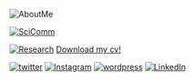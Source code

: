 ![AboutMe](https://reyhanehmaktoufi.files.wordpress.com/2019/03/reyaboutme.jpg)

[![SciComm](https://reyhanehmaktoufi.files.wordpress.com/2019/03/scicomm.png)](https://spark.adobe.com/page/xqDv5K5D9dJtb/)

[![Research](https://reyhanehmaktoufi.files.wordpress.com/2019/03/research.png)](https://spark.adobe.com/page/kvIUAbKpG6vgj/)
[Download my cv!](https://drive.google.com/file/d/1FRNBuWFHoYwoSI-9r0Sq69sJZF6gyir4/view)



<!--
![StayInTouch](https://reyhanehmaktoufi.files.wordpress.com/2019/03/stayintouch.png?w=2280)

[**A**bout](http://reyhanehmaktoufi.com) &nbsp; &nbsp; &nbsp;&nbsp; &nbsp; &nbsp; &nbsp; &nbsp; &nbsp; &nbsp; &nbsp; &nbsp; &nbsp; &nbsp;   [**R**esearch](https://reymaktoufi.github.io/Reyhaneh-Maktoufi/research.html) &nbsp; &nbsp; &nbsp;&nbsp; &nbsp; &nbsp; &nbsp; &nbsp; &nbsp; &nbsp; &nbsp; &nbsp; &nbsp; &nbsp; &nbsp; &nbsp; &nbsp; [**S**cience Communication](https://spark.adobe.com/page/xqDv5K5D9dJtb/) &nbsp; &nbsp; &nbsp;&nbsp; &nbsp; &nbsp; &nbsp; &nbsp; &nbsp; &nbsp; &nbsp; &nbsp; &nbsp; &nbsp; &nbsp;   [**I**n Media](https://reymaktoufi.github.io/Reyhaneh-Maktoufi/in-media.html)

![image](http://nnsi.soc.northwestern.edu/wp-content/uploads/2013/01/Rey-copy.jpg)


Reyhaneh is a PhD candidate in Media, Technology, and Society at Northwestern University. Her main fields of interest are science communication, curiosity, and public engagement with scientists. She works at the [Nonprofit Network and Social Impact Lab](https://nnsi.northwestern.edu/about-us/people-2/) where she researches nonprofit mergers and attitudes toward nonprofit-corporation partnerships. She is also a researcher at the [Adler Planetarium](http://www.adlerplanetarium.org/#0m5qPHF4VP2Hw1TA.97), where she studies science communication and facilitates workshops on communciation skills. 

Before starting a PhD, Rey has been working as a health communictaion facilitator and cancer preventive/palliative care campiagn manager in Tehran, Iran. Rey currently enjoys working with different nonprofits such as The Story Collider for the Communicating Science Conference [ComSciCon - Chicago](https://comscicon.com/) as an organizer. She also engages in science outreach through writing [blog-posts](https://reyhanehmaktoufi.wordpress.com/) and making science [comics](https://www.instagram.com/thecosmicrey/). 



### EDUCATION

**Northwestern University**, Evanston, IL - PhD<br>
September  2015 - Present<br>
Media, Technology, and Society<br>

**University of Sussex**, Brighton, UK - MSc<br>
September 2011 - September 2012<br>
Health Psychology<br>

**Tehran University**, Tehran, Iran - BSc<br>                                     	
September 2006 - September 2010<br>
Physiotherapy<br>

### Publication and Presentation

-Maktoufi, R., Shumate, M.D., and O’Connor, A., (2019) “Does the CSR message matter?:Untangling the relationship between corporate–nonprofit partnerships, created fit messages, and activist evaluations,” International Communication Association, Washington D.C., U.S., 24-28 May. <br> 

-Maktoufi, R. (2019). Attributes of science outreach activities that foster engagement and curiosity. AAAS Annual Meeting E-poster student competition. Washington D.C. 14-17 February.<br> 

-Maktoufi, R. (2018). Science and Entertainment: How Astronomers use Pop Culture References for Science Communication. Communicating Astronomy with the Public Conference. Fukuoka, Japan, 24-28 March.<br>

-Maktoufi, R. (2018). Science and Entertainment: How Pop Culture References are Used for Science Communication. AAAS Annual Meeting E-poster student competition. Austin, TX, 15-19 February.<br>

-Cooper, K.R., & Maktoufi, R. (2017). Re-defining integration: Relationships, retention, and restructuring in nonprofit mergers. Paper to be presented at Association for Research on Nonprofit Organizations and Voluntary Action (ARNOVA) conference. Grand Rapids, MI, 16-18 November. <br>

-Maktoufi, R., Shumate, M. D., O'Connor, A. S. (2017). The Effect of Created Fit and Level of Activism on the Perception of Fitness of Nonprofit and Corporate Partnerships. Poster presented at the Organizational Communication Mini-Conference. Athens, OH, October 13-5.<br>

-Maktoufi, R. (2017). Pop Culture References: A Bait to Elicit Pleasant Scientific Curiosity. ACM CHI 2017 workshop Design for Curiosity. Denver, CO, 6-22 May.<br>

-Maktoufi, R. (2016). Popular Culture’s Application in Science Communication at the Adler Planetarium. Presentation for Midwestern Popular Culture Association. Chicago, IL, 6-9 October.<br>

-Haider, D., Cooper, K., & Maktoufi, R. (2016, October 20). Mergers as a strategy for success: 2016 Report from the Metropolitan Chicago Nonprofit Merger research project. Retrieved from [http://www.chicagonpmergerstudy.org/](http://www.chicagonpmergerstudy.org/)<br>

-Maktoufi, R., Ghotbi, N., & Ansari, N. N. (2016). The Effects of Listening to Persian Music on the Hand Dexterity and Depression in a Patient with Stroke: A Case Report. Journal of Rehabilitation Sciences and Research, 2(3), 68-70.<br>

-Maktoufi, R., Foong, E. (2016). The Effect of Message Framing on Intention to Engage in Science Communication. CSCW 2016 workshop Designing Online Experiments. San Francisco, CA. February 27–March 2.<br>

### Journal Papers in Review

-Maktoufi, R., Shumate, M.D., and O’Connor, A., “Does the CSR message matter?:
Untangling the relationship between corporate–nonprofit partnerships, created fit messages, and activist evaluations,” Submitted to: Management Communication Quarterly. <br>

-Cooper, K.R., Maktoufi, R., “Re-defining integration: Relationships, retention, and restructuring in nonprofit mergers,” Submitted to: Nonprofit Management & Leadership. <br>

### Research Experience

**NNSI**, US - Doctoral Research Assistant<br>
2016 - PRESENT<br>
-Network for Nonprofit and Social Impact, directed by Dr. Michelle shumate<br> 
Working for the Metropolitan Chicago Nonprofit Merger Research Project on nonprofit mergers publish at:<br>
Haider, D., Katherine, C., & Maktoufi, R. (2016). Mergers as a Strategy for Success. Retrieved from: http://chicagonpmergerstudy.org/<br>
-Project manager for the Nonprofit and Corporation partnership research funded by NSF<br>

**Adler Planetarium**, US - Researcher<br>
2018 - PRESENT<br>
-Science and Entertainment: How Astronomers Use Pop Culture References for Science Communication
<br>
-Attributes of Science Outreach Activities that Foster Dialogue and Curiosity: A Case Study at the Adler Planetarium
<br>

**National Cancer Network**, Iran - Sepas NGO Correspondent Research Assistant<br>
2012 - 2015<br>
-Literature review on audience preference and preventive care, for the Health Literacy Package <br>
-Literature review on Comparative work for the Palliative Care Programs <br>

**Atieh Neuroscience Clinic**, Iran - Research Assistant<br>
2013 - 2014<br>
-The effect of QEEG and mindfulness on level of anxiety in patients experiencing breast cancer<br>

### Teaching Experience

**Buffet Institute**, US - Qualitative Methodology<br>
October 2016 <br>
Invited speaker on the topic of qualitative methods in “Science Communication”<br>

**ComSciCon - IONS**, US - Science Communication<br>
Summer 2018<br>
Co-organizing and co-facilitating a science communication workshop at the international optical society's network of students meeting.<br>

**Northwestern University**, US - Introduction to Health Communication <br>
Spring 2018 <br>
Teacher Assistant 

**Adler Planetarium**, US - Science Communication<br>
2016 - Present<br>
Teaching communication and science storytelling to new speakers of Adler’s Space Visualization Lab<br>

**Brave Initiatives**, US - Public Speaking<br>
January 2016<br>
Teaching Public Speaking Skills in a program for young girls to help them in coding and social engagement<br>

**Sepas NGO**, Iran - Communication Skills/ Grief/ TOT<br>
2012 - 2015<br>
Ongoing workshops for volunteers and professionals in the field of cancer advocacy <br>

**Imam Hossein Hospital**, Iran- Health Communication<br>
June 2014<br>
Workshop on doctor-patient communication for the nursing staff<br>

**IFMSA**, Iran - Health Communication/Clown Physician Summer School<br>
Summer 2012<br>
Series of workshop and activities for medical students<br>
Designer of the program and facilitator to develop communication skills with an emphasis on “Clown Physician” <br>

**Imam Ali NGO**, Iran - Communication Skills/ Grief<br>
2012 - 2015<br>
Series of ongoing workshops for volunteers working with children experiencing terminal or chronic diseases.<br>

### Relevant Training

**ComSciCon-National**, US - Science Communication Skills<br>
Summer 2018<br>

**Northwestern's leadership Coaching**, US - Personalized leadership skills training<br>
Spring 2017

**NU Medill School's Science Writing**, US - Science writing course<br>
Winter 2016

**Northwestern’s IDEAS**, US - Data Visualization (D3, Matplotlib, Paraview, etc.)<br>
Summer 2016<br>

**Northwestern’s RSG**, US - Science Communication Skills<br>
Summer 2016<br>

**ComSciCon-Chicago**, US - Science Communication Skills<br>
Summer 2016<br>

**Habitat for Humanity**, Turkey - Human Resources Management in NGOs<br>
July 2014<br>

**Sepas NGO**, Iran- Communication Skills/ SGS (Société Générale de Surveillance)<br>
Summer 2013<br>

### Volunteer Experience

**Tea & Talk NU mental health meetings**, US- Founder and organizer<br>
2019 - Present<br>

**[Soapbox Science](http://soapboxscience.org/)**, US - Evaluator<br>
Summer 2018<br>

**CIEAR High school Project Showcase**, US - Project Judge<br>
Summer 2018<br>

**Communicating Science Conference "[ComSciCon-Chicago](https://comscicon.com/people/reyhaneh-maktoufi)"**, US - Organizing Committee<br>
2017 - 2018<br>

**Communicating Science Conference "[ComSciCon-Chicago](https://comscicon.com/people/reyhaneh-maktoufi)"**, US - Co-President<br>
2016 - 2017<br>

**Organizational Communication Mini-Conference**, US - Organizer Committee<br>
2016<br>

**[Adler Planetarium](http://www.adlerplanetarium.org/become-a-volunteer/meet-our-volunteers/)**, US- Space Visualization Lab Developer<br>
2016 - Present<br>

**[Brave Initiatives](https://www.braveinitiatives.com/the-brave-team.html)**- Public Speaking Workshop Facilitator<br>
2015 - 2017<br>

**Northwestern University**, US-  Professional Development Committee <br>
2016 - 2018<br>

**Sepas NGO**, Iran - Facilitator, Advocacy Project Manager, others<br>
2008 - 2013<br>

**Imam Ali NGO**, Iran - Facilitator, Advocacy Project Manager, Play/Art Therapist<br>
2006 - 2015<br>

### Media

**Science Communication Video**-[Personal Youtube Channel](https://www.youtube.com/user/reyhanehmak)<br>

**Science Communication Writing**- [Personal Blog](https://reyhanehmaktoufi.wordpress.com)<br>

**Science Comics**- [Personal Instagram Page ](https://www.instagram.com/reyhanehmc/)<br>

**Science Communication Podcast Contributor**- [PhDrinking Podcast](https://soundcloud.com/phdrinking/how-to-make-a-science-entertainment-cocktail)<br>

**Assistant Journalist/Interpreter**- Client include Spiegel, Stern, Wall Street Journal, New York Times, Arte (2008-2014)<br>

**Documentaries**- The Blue Wheel (Star, 2011), People is Sometimes Kind (Illustrator, 2012)<br>
TV Show Pilot(Extra)- Juliet and the Shrink (2012)<br>

**Commercials and Advertising**-  World Writers (Copywriter, April 2013- 2016) clients include Reebok, Adidas, Lufthansa, and SONY; Magnolia Advertising agency (Creative Producer, October 2012- March 2013)<br>

**Game**- Pwnie Yard: Razorettes (voice-over, 2015)<br>


### Skills

**Language** - Farsi (Native), English (Fluent), German(Intermediate), Arabic (Elementary)<br>

**Adobe Package**- Photoshop, Premiere, After Effect, Audition<br>

**Computer Skills**- Familiar with CSS, HTML <br>

**Methodology Software**- SPSS, Atlas.ti, R <br>

### Other Life Experiences
**TEDx Northwestern Speaker** - [Northwestern University](https://www.youtube.com/watch?v=jKYotip_2LU&t=1s) (April 2017)<br>

**NCA Doctoral Honors Seminar** - Bowling Green State University (July, 2017)<br>

**Chemistry Education Copywriter** - [Science Ninja board game](http://www.scienceninjas.com/) Board Game Intern - (Summer 2017) <br>

**Grief Facilitator**- Farsi Hospice (2013- 2015)<br>

**Amateur Astronomer**- Freelance (2003 - Present)<br>

**Website Administrator**-Lifestyle English (2006); Marham, Palliative Care Support(2014)<br>

**Physiotherapist**- Teran’s Pediatric Medical Center (2006- 2007)<br>

### Contact Info
You can reach her by email at rey.maktoufi [at] u.northwestern.<br>

[![twitter](https://github.com/reymaktoufi/Reyhaneh-Maktoufi/blob/master/iconfinder_twitter_circle_black_107155.png)](https://twitter.com/thecosmicrey)

          
-->
[![twitter](https://reyhanehmaktoufi.files.wordpress.com/2019/03/twitter.png?w=68&h=68)](https://twitter.com/thecosmicrey)
[![Instagram](https://reyhanehmaktoufi.files.wordpress.com/2019/03/insta.png?w=68&h=68)](https://www.instagram.com/thecosmicrey/)
[![wordpress](https://reyhanehmaktoufi.files.wordpress.com/2019/03/w.png?w=68&h=68)](https://reyhanehmaktoufi.wordpress.com/)
[![LinkedIn](https://reyhanehmaktoufi.files.wordpress.com/2019/03/linked.png?w=68&h=68)](https://www.linkedin.com/in/reyhaneh-maktoufi-19715ba0)

